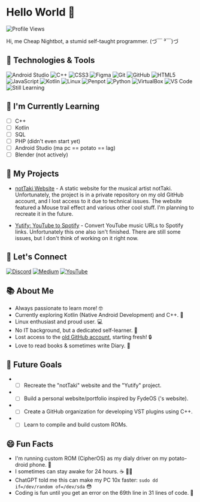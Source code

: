# Hello World 👋

![Profile Views](https://komarev.com/ghpvc/?username=CheapNightbot&color=blueviolet&style=flat-square)

Hi, me Cheap Nightbot, a stumid self-taught programmer. (づ￣ ³￣)づ

## 🔧 Technologies & Tools

![Android Studio](https://img.shields.io/badge/-Android%20Studio%20🔰-3DDC84?style=flat&logo=android-studio&logoColor=white)
![C++](https://img.shields.io/badge/-C++%20🔰-00599C?style=flat&logo=c%2B%2B&logoColor=white)
![CSS3](https://img.shields.io/badge/-CSS3-1572B6?style=flat&logo=css3&logoColor=white)
![Figma](https://img.shields.io/badge/-Figma-F24E1E?style=flat&logo=figma&logoColor=white)
![Git](https://img.shields.io/badge/-Git-F05032?style=flat&logo=git&logoColor=white)
![GitHub](https://img.shields.io/badge/-GitHub-181717?style=flat&logo=github&logoColor=white)
![HTML5](https://img.shields.io/badge/-HTML5-E34F26?style=flat&logo=html5&logoColor=white)
![JavaScript](https://img.shields.io/badge/-JavaScript-F7DF1E?style=flat&logo=javascript&logoColor=white)
![Kotlin](https://img.shields.io/badge/-Kotlin%20🔰-0095D5?style=flat&logo=kotlin&logoColor=white)
![Linux](https://img.shields.io/badge/-Linux-FCC624?style=flat&logo=linux&logoColor=white)
![Penpot](https://img.shields.io/badge/-Penpot%20🔰-ec4e79?style=flat&logo=penpot&logoColor=white)
![Python](https://img.shields.io/badge/-Python-3776AB?style=flat&logo=python&logoColor=white)
![VirtualBox](https://img.shields.io/badge/-VirtualBox-183A61?style=flat&logo=virtualbox&logoColor=white)
![VS Code](https://img.shields.io/badge/-VS%20Code-007ACC?style=flat&logo=visual-studio-code&logoColor=white)
![Still Learning](https://img.shields.io/badge/🔰-still%20learning-blue)

## 🌱 I'm Currently Learning

- [ ] C++
- [ ] Kotlin
- [ ] SQL
- [ ] PHP (didn't even start yet)
- [ ] Android Studio (ma pc == potato == lag)
- [ ] Blender (not actively)

## 🚀 My Projects

- [notTaki Website](https://nottaki.pages.dev/) - A static website for the musical artist notTaki. Unfortunately, the project is in a private repository on my old GitHub account, and I lost access to it due to technical issues. The website featured a Mouse trail effect and various other cool stuff. I'm planning to recreate it in the future.

- [Yutify: YouTube to Spotify](https://github.com/CheapNightbot-zz/Yutify) - Convert YouTube music URLs to Spotify links. Unfortunately this one also isn't finished. There are still some issues, but I don't think of working on it right now.

## 💬 Let's Connect

[![Discord](https://img.shields.io/badge/-Discord-7289DA?style=flat&logo=discord&logoColor=white)](https://discord.com/users/1178070969793904802) 
[![Medium](https://img.shields.io/badge/-Medium-12100E?style=flat&logo=medium&logoColor=white)](https://cheapnightbot.medium.com/)
[![YouTube](https://img.shields.io/badge/-YouTube-FF0000?style=flat&logo=youtube&logoColor=white)](https://www.youtube.com/@CheapNightbot)
<!-- [![LinkedIn](https://img.shields.io/badge/-LinkedIn-0077B5?style=flat&logo=linkedin&logoColor=white)](https://www.linkedin.com/in/) Me habe to verify da acc. -->
<!-- [![Portfolio](https://img.shields.io/badge/-Portfolio-4d4d4d?style=flat)](#) me don't habe rn. in todo, will create soon. -->
<!-- [![Twitter](https://img.shields.io/badge/-Twitter-1DA1F2?style=flat&logo=twitter&logoColor=white)](https://twitter.com/) me don't have twitter rn. Will create in the future (maybe) -->

## 📚 About Me

- Always passionate to learn more! 🤓
- Currently exploring Kotlin (Native Android Development) and C++. 🚀
- Linux enthusiast and proud user. 💻
- No IT background, but a dedicated self-learner. 🚀
- Lost access to the [old GitHub account](https://github.com/CheapNightbot-zz/), starting fresh! 🔒
- Love to read books & sometimes write Diary. 📖

## 🚀 Future Goals

- - [ ] Recreate the "notTaki" website and the "Yutify" project.
- - [ ] Build a personal website/portfolio inspired by FydeOS ('s website).
- - [ ] Create a GitHub organization for developing VST plugins using C++.
- - [ ] Learn to compile and build custom ROMs.
 
## 😄 Fun Facts

- I'm running custom ROM (CipherOS) as my dialy driver on my potato-droid phone. 📱
- I sometimes can stay awake for 24 hours. ☕ 👨‍💻
- ChatGPT told me this can make my PC 10x faster: `sudo dd if=/dev/random of=/dev/sda` 😳
- Coding is fun until you get an error on the 69th line in 31 lines of code. 🙂

